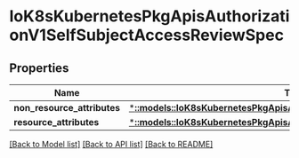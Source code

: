 # IoK8sKubernetesPkgApisAuthorizationV1SelfSubjectAccessReviewSpec

## Properties
Name | Type | Description | Notes
------------ | ------------- | ------------- | -------------
**non_resource_attributes** | [***::models::IoK8sKubernetesPkgApisAuthorizationV1NonResourceAttributes**](io.k8s.kubernetes.pkg.apis.authorization.v1.NonResourceAttributes.md) |  | [optional] 
**resource_attributes** | [***::models::IoK8sKubernetesPkgApisAuthorizationV1ResourceAttributes**](io.k8s.kubernetes.pkg.apis.authorization.v1.ResourceAttributes.md) |  | [optional] 

[[Back to Model list]](../README.md#documentation-for-models) [[Back to API list]](../README.md#documentation-for-api-endpoints) [[Back to README]](../README.md)


